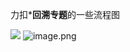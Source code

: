 力扣***回溯专题**的一些流程图

![](https://upload-images.jianshu.io/upload_images/15312191-d871946bac90303a.png?imageMogr2/auto-orient/strip%7CimageView2/2/w/1240)
![image.png](https://upload-images.jianshu.io/upload_images/15312191-def85b51ec49f562.png?imageMogr2/auto-orient/strip%7CimageView2/2/w/1240)